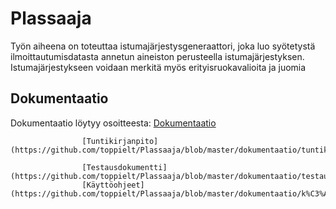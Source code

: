 # Plassaaja

Työn aiheena on toteuttaa istumajärjestysgeneraattori, joka luo syötetystä ilmoittautumisdatasta annetun aineiston perusteella istumajärjestyksen. Istumajärjestykseen voidaan merkitä myös erityisruokavalioita ja juomia 

## Dokumentaatio
Dokumentaatio löytyy osoitteesta:	[Dokumentaatio](https://github.com/toppielt/Plassaaja/tree/master/dokumentaatio)

					[Tuntikirjanpito](https://github.com/toppielt/Plassaaja/blob/master/dokumentaatio/tuntikirjanpito.md)

					[Testausdokumentti](https://github.com/toppielt/Plassaaja/blob/master/dokumentaatio/testausdokumentti.md)
					[Käyttöohjeet](https://github.com/toppielt/Plassaaja/blob/master/dokumentaatio/k%C3%A4ytt%C3%B6ohjeet.md) 
